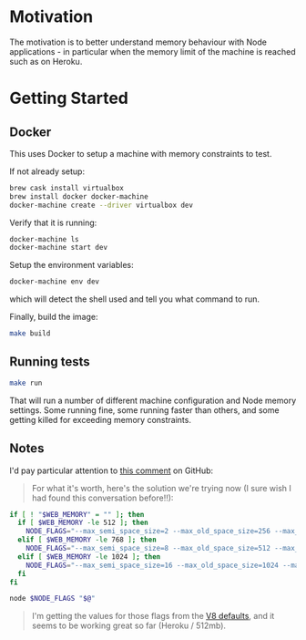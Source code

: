 # Motivation

The motivation is to better understand memory behaviour with Node applications - in particular when the memory limit of the machine is reached such as on Heroku.

# Getting Started

## Docker

This uses Docker to setup a machine with memory constraints to test.

If not already setup:

```sh
brew cask install virtualbox
brew install docker docker-machine
docker-machine create --driver virtualbox dev
```

Verify that it is running:

```sh
docker-machine ls
docker-machine start dev
```

Setup the environment variables:

```sh
docker-machine env dev
```

which will detect the shell used and tell you what command to run.

Finally, build the image:

```sh
make build
```

## Running tests

```sh
make run
```

That will run a number of different machine configuration and Node memory settings.  Some running fine, some running faster than others, and some getting killed for exceeding memory constraints.

## Notes

I'd pay particular attention to [this comment](https://github.com/nodejs/node/issues/3370#issuecomment-158521878) on GitHub:

> For what it's worth, here's the solution we're trying now (I sure wish I had found this conversation before!!):

```sh
if [ ! "$WEB_MEMORY" = "" ]; then
  if [ $WEB_MEMORY -le 512 ]; then
    NODE_FLAGS="--max_semi_space_size=2 --max_old_space_size=256 --max_executable_size=192"
  elif [ $WEB_MEMORY -le 768 ]; then
    NODE_FLAGS="--max_semi_space_size=8 --max_old_space_size=512 --max_executable_size=384"
  elif [ $WEB_MEMORY -le 1024 ]; then
    NODE_FLAGS="--max_semi_space_size=16 --max_old_space_size=1024 --max_executable_size=512"
  fi
fi

node $NODE_FLAGS "$@"
```

> I'm getting the values for those flags from the [V8 defaults](https://github.com/nodejs/node/blob/master/deps/v8/src/api.cc#L501), and it seems to be working great so far (Heroku / 512mb).
